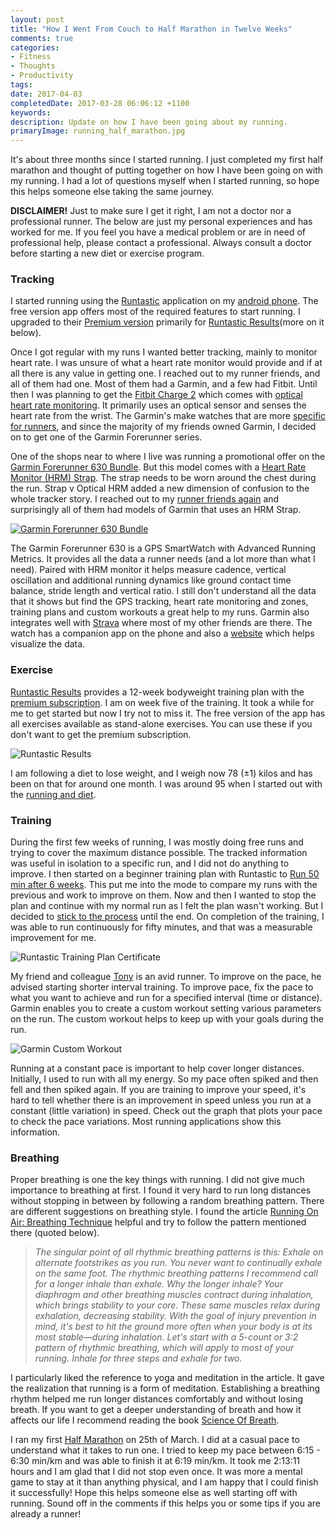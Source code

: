 ```yaml
---
layout: post
title: "How I Went From Couch to Half Marathon in Twelve Weeks"
comments: true
categories: 
- Fitness
- Thoughts
- Productivity
tags: 
date: 2017-04-03
completedDate: 2017-03-28 06:06:12 +1100
keywords: 
description: Update on how I have been going about my running.
primaryImage: running_half_marathon.jpg
---
```


It's about three months since I started running. I just completed my first half marathon and thought of putting together on how I have been going on with my running. I had a lot of questions myself when I started running, so hope this helps someone else taking the same journey. 

<div class="alert alert-warning">
<strong>DISCLAIMER!</strong> Just to make sure I get it right, I am not a doctor nor a professional runner. The below are just my personal experiences and has worked for me. If you feel you have a medical problem or are in need of professional help, please contact a professional. Always consult a doctor before starting a new diet or exercise program.
</div>

### Tracking
 
I started running using the [Runtastic](https://play.google.com/store/apps/details?id=com.runtastic.android&hl=en) application on my [android phone](http://www.rahulpnath.com/blog/review-two-months-and-counting-android-and-nexus-5/). The free version app offers most of the required features to start running. I upgraded to their [Premium version](https://www.runtastic.com/en/premium-membership) primarily for [Runtastic Results](https://www.runtastic.com/en/results)(more on it below). 
 
Once I got regular with my runs I wanted better tracking, mainly to monitor heart rate. I was unsure of what a heart rate monitor would provide and if at all there is any value in getting one. I reached out to my runner friends, and all of them had one. Most of them had a Garmin, and a few had Fitbit. Until then I was planning to get the [Fitbit Charge 2](https://www.fitbit.com/au/charge2) which comes with [optical heart rate monitoring](http://www.digitaltrends.com/wearables/whats-inside-fitness-tracker-anyway/#ixzz4cBARwI9q ). It primarily uses an optical sensor and senses the heart rate from the wrist. The Garmin's make watches that are more [specific for runners](https://buy.garmin.com/en-AU/AU/cIntoSports-cRunning-p1.html), and since the majority of my friends owned Garmin, I decided on to get one of the Garmin Forerunner series. 

One of the shops near to where I live was running a promotional offer on the [Garmin Forerunner 630 Bundle](https://buy.garmin.com/en-AU/AU/p/516105). But this model comes with a [Heart Rate Monitor (HRM) Strap](https://buy.garmin.com/en-AU/AU/p/530376). The strap needs to be worn around the chest during the run. Strap v Optical HRM added a new dimension of confusion to the whole tracker story. I reached out to my [runner friends again](https://twitter.com/rahulpnath/status/835320810734694400) and surprisingly all of them had models of Garmin that uses an HRM Strap.

<a href="https://www.wareable.com/garmin/garmin-forerunner-630-review">
<img alt="Garmin Forerunner 630 Bundle" class="center" src="/images/running_forerunner630.jpg" />
</a>

The Garmin Forerunner 630 is a GPS SmartWatch with Advanced Running Metrics. It provides all the data a runner needs (and a lot more than what I need). Paired with HRM monitor it helps measure cadence, vertical oscillation and additional running dynamics like ground contact time balance, stride length and vertical ratio. I still don't understand all the data that it shows but find the GPS tracking, heart rate monitoring and zones, training plans and custom workouts a great help to my runs. Garmin also integrates well with [Strava](https://www.strava.com/athletes/rahulpnath) where most of my other friends are there. The watch has a companion app on the phone and also a [website](http://connect.garmin.com) which helps visualize the data. 

### Exercise

[Runtastic Results](https://www.runtastic.com/en/results) provides a 12-week bodyweight training plan with the [premium subscription](https://www.runtastic.com/en/premium-membership). I am on week five of the training. It took a while for me to get started but now I try not to miss it. The free version of the app has all exercises available as stand-alone exercises. You can use these if you don't want to get the premium subscription. 

<img alt="Runtastic Results" class="center" src="/images/running_runtastic_results.png" />

I am following a diet to lose weight, and I weigh now 78 (±1) kilos and has been on that for around one month. I was around 95 when I started out with the [running and diet](http://www.rahulpnath.com/blog/how-i-lost-13-kilos-in-one-and-half-months/).

### Training

During the first few weeks of running, I was mostly doing free runs and trying to cover the maximum distance possible. The tracked information was useful in isolation to a specific run, and I did not do anything to improve. I then started on a beginner training plan with Runtastic
to [Run 50 min after 6 weeks](https://www.runtastic.com/en/users/4b76cfab-734e-1658-b5e4-600759a3b066/training-plans/747577). This put me into the mode to compare my runs with the previous and work to improve on them. Now and then I wanted to stop the plan and continue with my normal run as I felt the plan wasn't working. But I decided to [stick to the process](http://www.rahulpnath.com/blog/psm-learnings/) until the end. On completion of the training, I was able to run continuously for fifty minutes, and that was a measurable improvement for me. 

<img alt="Runtastic Training Plan Certificate" src="/images/running_runtastic_certificate.png" />

My friend and colleague [Tony](https://www.strava.com/athletes/12340841) is an avid runner. To improve on the pace, he advised starting shorter interval training. To improve pace, fix the pace to what you want to achieve and run for a specified interval (time or distance). Garmin enables you to create a custom workout setting various parameters on the run. The custom workout helps to keep up with your goals during the run.

<img alt="Garmin Custom Workout" class="center" src="/images/running_garmin_workout.jpg" />

Running at a constant pace is important to help cover longer distances. Initially, I used to run with all my energy. So my pace often spiked and then fell and then spiked again. If you are training to improve your speed, it's hard to tell whether there is an improvement in speed unless you run at a constant (little variation) in speed. Check out the graph that plots your pace to check the pace variations. Most running applications show this information.
 
### Breathing 

Proper breathing is one the key things with running. I did not give much importance to breathing at first. I found it very hard to run long distances without stopping in between by following a random breathing pattern. There are different suggestions on breathing style. I found the article [Running On Air: Breathing Technique](http://www.runnersworld.com/running-tips/running-on-air-breathing-technique) helpful and try to follow the pattern mentioned there (quoted below).

> *The singular point of all rhythmic breathing patterns is this: Exhale on alternate footstrikes as you run. You never want to continually exhale on the same foot. The rhythmic breathing patterns I recommend call for a longer inhale than exhale. Why the longer inhale? Your diaphragm and other breathing muscles contract during inhalation, which brings stability to your core. These same muscles relax during exhalation, decreasing stability. With the goal of injury prevention in mind, it's best to hit the ground more often when your body is at its most stable—during inhalation. Let's start with a 5-count or 3:2 pattern of rhythmic breathing, which will apply to most of your running. Inhale for three steps and exhale for two.*

I particularly liked the reference to yoga and meditation in the article. It gave the realization that running is a form of meditation. Establishing a breathing rhythm helped me run longer distances comfortably and without losing breath. If you want to get a deeper understanding of breath and how it affects our life I recommend reading the book [Science Of Breath](http://amzn.to/2nkIlUQ).

I ran my first [Half Marathon](https://www.runtastic.com/en/users/4b76cfab-734e-1658-b5e4-600759a3b066/sport-sessions/58d587fdd03a4c443e6d656c) on 25th of March. I did at a casual pace to understand what it takes to run one. I tried to keep my pace between 6:15 - 6:30 min/km and was able to finish it at 6:19 min/km. It took me 2:13:11 hours and I am glad that I did not stop even once. It was more a mental game to stay at it than anything physical, and I am happy that I could finish it successfully! Hope this helps someone else as well starting off with running. Sound off in the comments if this helps you or some tips if you are already a runner!

